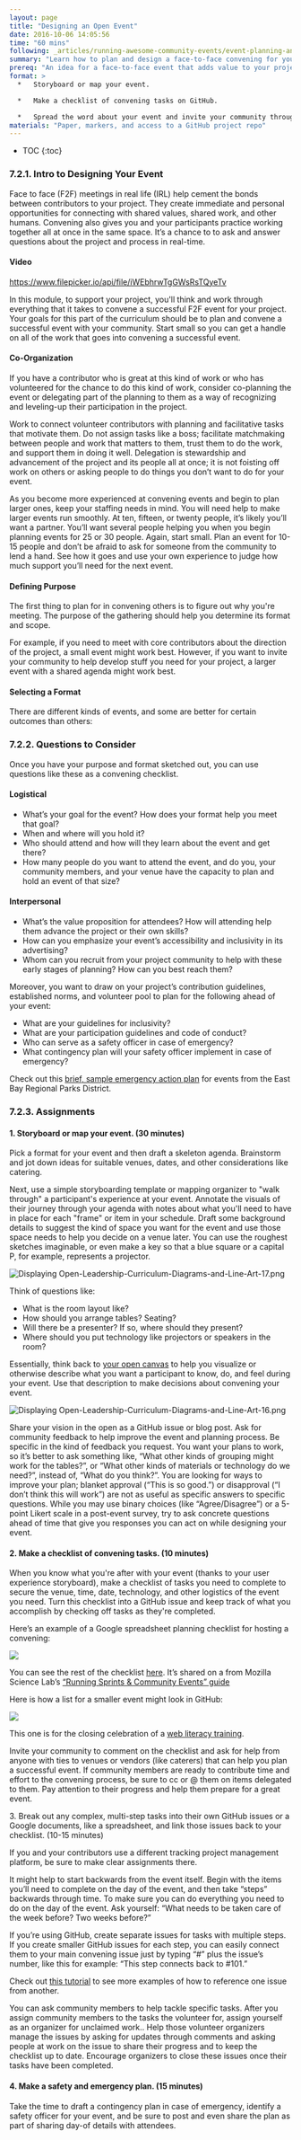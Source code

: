 ```yaml
---
layout: page
title: "Designing an Open Event"
date: 2016-10-06 14:05:56
time: "60 mins"
following: _articles/running-awesome-community-events/event-planning-and-facilitation.md
summary: "Learn how to plan and design a face-to-face convening for your project, inviting feedback and contributions from your community."
prereq: "An idea for a face-to-face event that adds value to your project and to attendees' experiences with it."
format: >
  *   Storyboard or map your event.

  *   Make a checklist of convening tasks on GitHub.

  *   Spread the word about your event and invite your community through communications about the gathering.
materials: "Paper, markers, and access to a GitHub project repo"
---
```

* TOC
{:toc}


### 7.2.1\. Intro to Designing Your Event

Face to face (F2F) meetings in real life (IRL) help cement the bonds between contributors to your project. They create immediate and personal opportunities for connecting with shared values, shared work, and other humans. Convening also gives you and your participants practice working together all at once in the same space. It’s a chance to to ask and answer questions about the project and process in real-time.

#### Video
https://www.filepicker.io/api/file/iWEbhrwTgGWsRsTQyeTv

In this module, to support your project, you'll think and work through everything that it takes to convene a successful F2F event for your project. Your goals for this part of the curriculum should be to plan and convene a successful event with your community. Start small so you can get a handle on all of the work that goes into convening a successful event.

#### Co-Organization

If you have a contributor who is great at this kind of work or who has volunteered for the chance to do this kind of work, consider co-planning the event or delegating part of the planning to them as a way of recognizing and leveling-up their participation in the project.

Work to connect volunteer contributors with planning and facilitative tasks that motivate them. Do not assign tasks like a boss; facilitate matchmaking between people and work that matters to them, trust them to do the work, and support them in doing it well. Delegation is stewardship and advancement of the project and its people all at once; it is not foisting off work on others or asking people to do things you don’t want to do for your event.

As you become more experienced at convening events and begin to plan larger ones, keep your staffing needs in mind. You will need help to make larger events run smoothly. At ten, fifteen, or twenty people, it’s likely you’ll want a partner. You’ll want several people helping you when you begin planning events for 25 or 30 people. Again, start small. Plan an event for 10-15 people and don’t be afraid to ask for someone from the community to lend a hand. See how it goes and use your own experience to judge how much support you’ll need for the next event.

#### Defining Purpose

The first thing to plan for in convening others is to figure out why you're meeting. The purpose of the gathering should help you determine its format and scope.

For example, if you need to meet with core contributors about the direction of the project, a small event might work best. However, if you want to invite your community to help develop stuff you need for your project, a larger event with a shared agenda might work best.

#### Selecting a Format

There are different kinds of events, and some are better for certain outcomes than others:

### 7.2.2\. Questions to Consider

Once you have your purpose and format sketched out, you can use questions like these as a convening checklist.

#### Logistical

*   What’s your goal for the event? How does your format help you meet that goal?
*   When and where will you hold it?
*   Who should attend and how will they learn about the event and get there?
*   How many people do you want to attend the event, and do you, your community members, and your venue have the capacity to plan and hold an event of that size?

#### Interpersonal

*   What’s the value proposition for attendees? How will attending help them advance the project or their own skills?
*   How can you emphasize your event’s accessibility and inclusivity in its advertising?
*   Whom can you recruit from your project community to help with these early stages of planning? How can you best reach them?

Moreover, you want to draw on your project’s contribution guidelines, established norms, and volunteer pool to plan for the following ahead of your event:

*   What are your guidelines for inclusivity?
*   What are your participation guidelines and code of conduct?
*   Who can serve as a safety officer in case of emergency?
*   What contingency plan will your safety officer implement in case of emergency?

Check out this [brief, sample emergency action plan](http://www.ebparks.org/activities/permits/bookingspecialevents/sampleeventplan) for events from the East Bay Regional Parks District.

### 7.2.3\. Assignments

#### 1\. Storyboard or map your event. (30 minutes)

Pick a format for your event and then draft a skeleton agenda. Brainstorm and jot down ideas for suitable venues, dates, and other considerations like catering.

Next, use a simple storyboarding template or mapping organizer to "walk through" a participant's experience at your event. Annotate the visuals of their journey through your agenda with notes about what you'll need to have in place for each "frame" or item in your schedule. Draft some background details to suggest the kind of space you want for the event and use those space needs to help you decide on a venue later. You can use the roughest sketches imaginable, or even make a key so that a blue square or a capital P, for example, represents a projector.

![Displaying Open-Leadership-Curriculum-Diagrams-and-Line-Art-17.png](https://lh5.googleusercontent.com/XGP4eQqzUOSK3BNLJ9plQk_Jtp1tHNDJk7aQldhTN74SiTcBnwv21fGFEB4UpPDhSPwgwUshu5LDyUqw9PC9lqekIJ-pSsbdiwtsedpE8W-YBPIlTrgWPpBhiQ80xbTsJP8SMiJ_)

Think of questions like:

*   What is the room layout like?
*   How should you arrange tables? Seating?
*   Will there be a presenter? If so, where should they present?
*   Where should you put technology like projectors or speakers in the room?

Essentially, think back to [your open canvas](https://docs.google.com/document/d/1VglRpEUI3YD26Lno_N70V_fLtPEkZw2sIDQZ30-kQR0/edit) to help you visualize or otherwise describe what you want a participant to know, do, and feel during your event. Use that description to make decisions about convening your event.

![Displaying Open-Leadership-Curriculum-Diagrams-and-Line-Art-16.png](https://lh6.googleusercontent.com/6xOky602avGOCHo-kQ_nWk3qApgqE9KFiyh_iDkA541XoYCDSOUk5pQ-5rE2ZI0UHAHGsdcbfVOlQHK3AO4Dd_Uuh44xUwCKgIU02Kz1lfJFenRM2xZ1oUSCZ3XUwIUou39HjE2t)

Share your vision in the open as a GitHub issue or blog post. Ask for community feedback to help improve the event and planning process. Be specific in the kind of feedback you request. You want your plans to work, so it’s better to ask something like, “What other kinds of grouping might work for the tables?”, or “What other kinds of materials or technology do we need?”, instead of, “What do you think?”. You are looking for ways to improve your plan; blanket approval (“This is so good.”) or disapproval (“I don’t think this will work”) are not as useful as specific answers to specific questions. While you may use binary choices (like “Agree/Disagree”) or a 5-point Likert scale in a post-event survey, try to ask concrete questions ahead of time that give you responses you can act on while designing your event.

#### 2\. Make a checklist of convening tasks. (10 minutes)

When you know what you're after with your event (thanks to your user experience storyboard), make a checklist of tasks you need to complete to secure the venue, time, date, technology, and other logistics of the event you need. Turn this checklist into a GitHub issue and keep track of what you accomplish by checking off tasks as they're completed.

Here’s an example of a Google spreadsheet planning checklist for hosting a convening:

[![](https://lh3.googleusercontent.com/jR7HBfOiO8Y1JyOjxuFJ-0RAqppTSbnMK_OjEfQmnZ8v3KSv0WLiHLDLcLMWMzhsnK9eak3pPOR7Jabo_kv72PsoqsAwITHnVuHULTk3PQ3M3QU5wl2GXdtADTw86TuYDoKQZkE2)](https://docs.google.com/spreadsheets/d/14aczcRsP3pn7A1jWowQu3EYSuWj4yRRDxEBAl1-6--w/edit#gid=565772497)

You can see the rest of the checklist [here](https://docs.google.com/spreadsheets/d/14aczcRsP3pn7A1jWowQu3EYSuWj4yRRDxEBAl1-6--w/edit#gid=565772497). It’s shared on a from Mozilla Science Lab’s [“Running Sprints & Community Events” guide](http://mozillascience.github.io/working-open-workshop/sprints_events/)

Here is how a list for a smaller event might look in GitHub:

[![](https://lh3.googleusercontent.com/VYZf4KQFKIIDDdCzN78ZjWIVYQ1rhU7FO7VnfRFbi6yAvIJ4QKgNiMW8ZGlyeki9hY3Z3rEnML8mHgw8dSpMJMU4u3Yop-X4OLN0x12L40Q_gBRSbW7nUSWfuuDCkT44klVXa_xP)](https://github.com/mozilla/learning-networks/issues/361)

This one is for the closing celebration of a [web literacy training](https://blog.webmaker.org/web-literacy-leaders-nyc-workshop-recap).

Invite your community to comment on the checklist and ask for help from anyone with ties to venues or vendors (like caterers) that can help you plan a successful event. If community members are ready to contribute time and effort to the convening process, be sure to cc or @ them on items delegated to them. Pay attention to their progress and help them prepare for a great event.

3\. Break out any complex, multi-step tasks into their own GitHub issues or a Google documents, like a spreadsheet, and link those issues back to your checklist. (10-15 minutes)

If you and your contributors use a different tracking project management platform, be sure to make clear assignments there.

It might help to start backwards from the event itself. Begin with the items you’ll need to complete on the day of the event, and then take “steps” backwards through time. To make sure you can do everything you need to do on the day of the event. Ask yourself: “What needs to be taken care of the week before? Two weeks before?”

If you’re using GitHub, create separate issues for tasks with multiple steps. If you create smaller GitHub issues for each step, you can easily connect them to your main convening issue just by typing “#” plus the issue’s number, like this for example: “This step connects back to #101.”

Check out [this tutorial](https://github.com/blog/957-introducing-issue-mentions) to see more examples of how to reference one issue from another.

You can ask community members to help tackle specific tasks. After you assign community members to the tasks the volunteer for, assign yourself as an organizer for unclaimed work.. Help those volunteer organizers manage the issues by asking for updates through comments and asking people at work on the issue to share their progress and to keep the checklist up to date. Encourage organizers to close these issues once their tasks have been completed.

#### 4\. Make a safety and emergency plan. (15 minutes)

Take the time to draft a contingency plan in case of emergency, identify a safety officer for your event, and be sure to post and even share the plan as part of sharing day-of details with attendees.

